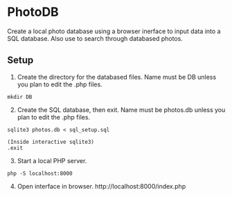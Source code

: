 # PhotoDB
Create a local photo database using a browser inerface to input data into a SQL database. Also use to search through databased photos. 


## Setup
1. Create the directory for the databased files. Name must be DB unless you plan to edit the .php files. 
```
mkdir DB
```
2. Create the SQL database, then exit. Name must be photos.db unless you plan to edit the .php files. 
```
sqlite3 photos.db < sql_setup.sql

(Inside interactive sqlite3)
.exit
```
3. Start a local PHP server.
```
php -S localhost:8000
```
4. Open interface in browser.
http://localhost:8000/index.php
